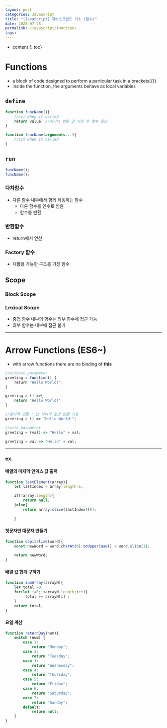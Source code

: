 ```yaml
---
layout: post
categories: JavaScript
title: "[JavaScript] 자바스크립트 기초 (함수)"
date: 2023-07-28
permalink: /javascript/functions
tags:
---
```

* content
{: toc}




# Functions
- a block of code designed to perform a particular task in a brackets({})
- inside the function, the arguments behave as local variables

## `define`

```js
function funcName(){
	//act when it called
	return value; //하나의 반환 값 저장 후 함수 중단
}

function funcName(arguments...){
	//act when it called
}
```

## `run`

```js
funcName();
funcName();
```


### 다차함수
- 다른 함수 내부에서 함께 작동하는 함수
	- 다른 함수를 인수로 받음
	- 함수를 반환

### 반환함수
- return에서 연산

### Factory 함수
- 재활용 가능한 구조를 가진 함수


## Scope
###  Block Scope

### Lexical Scope
- 중첩 함수 내부의 함수는 외부 함수에 접근 가능
- 외부 함수는 내부에 접근 불가
---

# Arrow Functions (ES6~)
- with arrow functions there are no binding of **this**
```js
//without parameter
greeting = function() {  
	return "Hello World!";  
}

greeting = () =>{
	return "Hello World!";
}

//암시적 반환 : 단 하나의 값만 반환 가능
greeting = () => "Hello World!";

//with parameter
greeting = (val) => "Hello" + val;

greeting = val => "Hello" + val;
```



---

### ex.

#### 배열의 마지막 인덱스 값 출력

```js
function lastElement(array){   
    let lastIndex = array.length-1;

    if(!array.length){
        return null;
    }else{
        return array.slice(lastIndex)[0];
        
    }
```

#### 첫문자만 대문자 만들기

```js
function capitalize(word){
    const newWord = word.charAt(0).toUpperCase() + word.slice(1);
    
    return newWord;
}
```

#### 배열 값 합계 구하기

```js
function sumArray(arrayN){
    let total =0;
    for(let i=0;i<arrayN.length;i++){
         total += arrayN[i] ;
    }
    return total;
}
```

#### 요일 계산

```js
function returnDay(num){
    switch (num) {
        case 1:
            return "Monday";
        case 2:
            return "Tuesday";
        case 3:
            return "Wednesday";
        case 4:
            return "Thursday";
        case 5:
            return "Friday";
        case 6:
            return "Saturday";
        case 7:
            return "Sunday";
        default:
            return null;
    }
}
```

